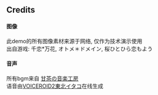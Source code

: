 ## Credits

#### 图像
此demo的所有图像素材来源于网络, 仅作为技术演示使用  
出自游戏: 千恋*万花, オトメ＊ドメイン, 桜ひとひら恋もよう

#### 音声
所有bgm来自 [甘茶の音楽工房](https://amachamusic.chagasi.com/)  
语音由[VOICEROID2東北イタコ](https://www.ah-soft.com/voiceroid/itako/)在线生成



